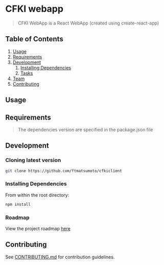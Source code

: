# CFKI webapp

> CFKI WebApp is a React WebApp (created using create-react-app)

## Table of Contents

1. [Usage](#Usage)
1. [Requirements](#requirements)
1. [Development](#development)
    1. [Installing Dependencies](#installing-dependencies)
    1. [Tasks](#tasks)
1. [Team](#team)
1. [Contributing](#contributing)

## Usage



## Requirements

> The dependencies version are specified in the package.json file

## Development

### Cloning latest version

```sh
git clone https://github.com/ftmatsumoto/cfkiclient
```

### Installing Dependencies

From within the root directory:

```sh
npm install
```

### Roadmap

View the project roadmap [here](https://github.com/ftmatsumoto/cfkiclient/issues)

## Contributing

See [CONTRIBUTING.md](CONTRIBUTING.md) for contribution guidelines.
